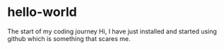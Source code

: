 # hello-world
The start of my coding journey
Hi,
I have just installed and started using github which is something that
scares me.
